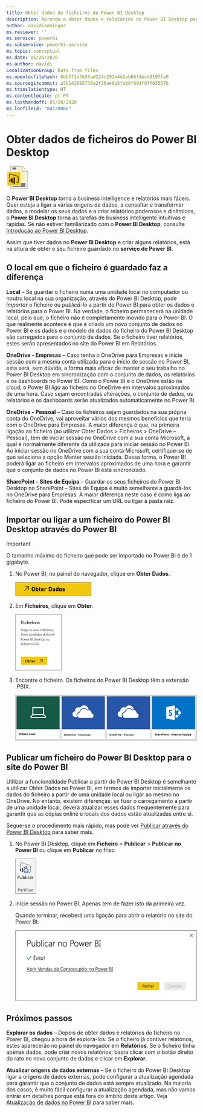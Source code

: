 ```yaml
---
title: Obter dados de ficheiros do Power BI Desktop
description: Aprenda a obter dados e relatórios do Power BI Desktop para o Power BI
author: davidiseminger
ms.reviewer: ''
ms.service: powerbi
ms.subservice: powerbi-service
ms.topic: conceptual
ms.date: 05/26/2020
ms.author: davidi
LocalizationGroup: Data from files
ms.openlocfilehash: 8db571d3635ad224c293a4d2ab86f4bcb9197fe0
ms.sourcegitcommit: a7b142685738a2f26ae0a5fa08f894f9ff03557b
ms.translationtype: HT
ms.contentlocale: pt-PT
ms.lasthandoff: 05/28/2020
ms.locfileid: "84120086"
---
```

# <a name="get-data-from-power-bi-desktop-files"></a>Obter dados de ficheiros do Power BI Desktop
![](media/service-desktop-files/pbid_file_icon.png)

O **Power BI Desktop** torna a business intelligence e relatórios mais fáceis. Quer esteja a ligar a várias origens de dados, a consultar e transformar dados, a modelar os seus dados e a criar relatórios poderosos e dinâmicos, o **Power BI Desktop** torna as tarefas de business intelligente intuitivas e rápidas. Se não estiver familiarizado com o **Power BI Desktop**, consulte [Introdução ao Power BI Desktop](../fundamentals/desktop-getting-started.md).

Assim que tiver dados no **Power BI Desktop** e criar alguns relatórios, está na altura de obter o seu ficheiro guardado no **serviço do Power BI**.

## <a name="where-your-file-is-saved-makes-a-difference"></a>O local em que o ficheiro é guardado faz a diferença
**Local** – Se guardar o ficheiro numa uma unidade local no computador ou noutro local na sua organização, através do Power BI Desktop, pode *importar* o ficheiro ou *publicá-lo* a partir do Power BI para obter os dados e relatórios para o Power BI. Na verdade, o ficheiro permanecerá na unidade local, pelo que, o ficheiro não é completamente movido para o Power BI. O que realmente acontece é que é criado um novo conjunto de dados no Power BI e os dados e o modelo de dados do ficheiro do Power BI Desktop são carregados para o conjunto de dados. Se o ficheiro tiver relatórios, estes serão apresentados no site do Power BI em Relatórios.

**OneDrive - Empresas** – Caso tenha o OneDrive para Empresas e inicie sessão com a mesma conta utilizada para o início de sessão no Power BI, esta será, sem dúvida, a forma mais eficaz de manter o seu trabalho no Power BI Desktop em sincronização com o conjunto de dados, os relatórios e os dashboards no Power BI. Como o Power BI e o OneDrive estão na cloud, o Power BI *liga* ao ficheiro no OneDrive em intervalos aproximados de uma hora. Caso sejam encontradas alterações, o conjunto de dados, os relatórios e os dashboards serão atualizados automaticamente no Power BI.

**OneDrive - Pessoal** – Caso os ficheiros sejam guardados na sua própria conta do OneDrive, vai aproveitar vários dos mesmos benefícios que teria com o OneDrive para Empresas. A maior diferença é que, na primeira ligação ao ficheiro (ao utilizar Obter Dados > Ficheiros > OneDrive – Pessoal), tem de iniciar sessão no OneDrive com a sua conta Microsoft, a qual é normalmente diferente da utilizada para iniciar sessão no Power BI. Ao iniciar sessão no OneDrive com a sua conta Microsoft, certifique-se de que seleciona a opção Manter sessão iniciada. Dessa forma, o Power BI poderá ligar ao ficheiro em intervalos aproximados de uma hora e garantir que o conjunto de dados no Power BI está sincronizado.

**SharePoint – Sites de Equipa** – Guardar os seus ficheiros do Power BI Desktop no SharePoint – Sites de Equipa é muito semelhante a guardá-los no OneDrive para Empresas. A maior diferença neste caso é como liga ao ficheiro do Power BI. Pode especificar um URL ou ligar à pasta raiz.

## <a name="import-or-connect-to-a-power-bi-desktop-file-from-power-bi"></a>Importar ou ligar a um ficheiro do Power BI Desktop através do Power BI
>[!IMPORTANT]
>O tamanho máximo do ficheiro que pode ser importado no Power BI é de 1 gigabyte.

1. No Power BI, no painel do navegador, clique em **Obter Dados**.
   
   ![](media/service-desktop-files/pbid_get_data_button.png)
2. Em **Ficheiros**, clique em **Obter**.
   
   ![](media/service-desktop-files/pbid_files_get.png)
3. Encontre o ficheiro. Os ficheiros do Power BI Desktop têm a extensão .PBIX.
   
   ![](media/service-desktop-files/pbid_find_your_file.png)

## <a name="publish-a-file-from-power-bi-desktop-to-your-power-bi-site"></a>Publicar um ficheiro do Power BI Desktop para o site do Power BI
Utilizar a funcionalidade Publicar a partir do Power BI Desktop é semelhante a utilizar Obter Dados no Power BI, em termos de importar inicialmente os dados do ficheiro a partir de uma unidade local ou ligar ao mesmo no OneDrive. No entanto, existem diferenças: se fizer o carregamento a partir de uma unidade local, deverá atualizar esses dados frequentemente para garantir que as cópias online e locais dos dados estão atualizadas entre si. 

Segue-se o procedimento mais rápido, mas pode ver [Publicar através do Power BI Desktop](../create-reports/desktop-upload-desktop-files.md) para saber mais.

1. No Power BI Desktop, clique em **Ficheiro** > **Publicar** > **Publicar no Power BI** ou clique em **Publicar** no friso.
   
   ![](media/service-desktop-files/pbid_publish.png)
2. Inicie sessão no Power BI. Apenas tem de fazer isto da primeira vez.
   
   Quando terminar, receberá uma ligação para abrir o relatório no site do Power BI.
   
   ![](media/service-desktop-files/pbid_publishing.png)

## <a name="next-steps"></a>Próximos passos
**Explorar os dados** – Depois de obter dados e relatórios do ficheiro no Power BI, chegou a hora de explorá-los. Se o ficheiro já contiver relatórios, estes aparecerão no painel do navegador em **Relatórios**. Se o ficheiro tinha apenas dados, pode criar novos relatórios; basta clicar com o botão direito do rato no novo conjunto de dados e clicar em **Explorar**.

**Atualizar origens de dados externas** – Se o ficheiro do Power BI Desktop ligar a origens de dados externas, pode configurar a atualização agendada para garantir que o conjunto de dados está sempre atualizado. Na maioria dos casos, é muito fácil configurar a atualização agendada, mas não vamos entrar em detalhes porque está fora do âmbito deste artigo. Veja [Atualização de dados no Power BI](refresh-data.md) para saber mais.
